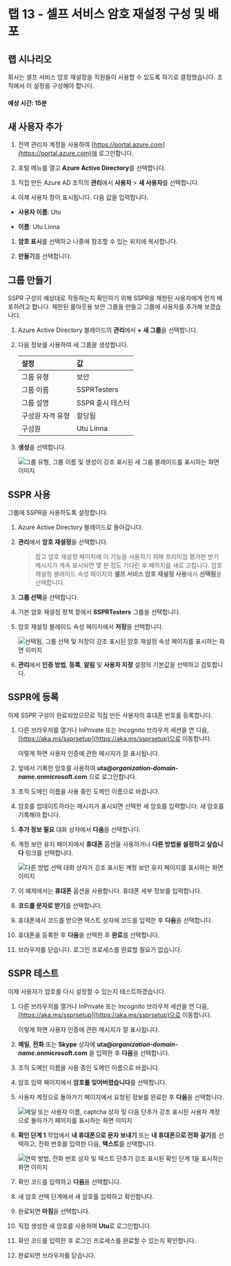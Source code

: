 ﻿---
lab:
    title: '13 - Azure AD Multi-Factor Authentication 사용'
    learning path: '02'
    module: '모듈 02 - 사용자 인증 관리'
---

# 랩 13 - 셀프 서비스 암호 재설정 구성 및 배포

## 랩 시나리오

회사는 셀프 서비스 암호 재설정을 직원들이 사용할 수 있도록 하기로 결정했습니다. 조직에서 이 설정을 구성해야 합니다.

#### 예상 시간: 15분

## 새 사용자 추가

1. 전역 관리자 계정을 사용하여 [https://portal.azure.com](https://portal.azure.com)에 로그인합니다.

1. 포털 메뉴를 열고 **Azure Active Directory**를 선택합니다.

1. 직접 만든 Azure AD 조직의 **관리**에서 **사용자** > **새 사용자**를 선택합니다.

1. 이제 사용자 창이 표시됩니다. 다음 값을 입력합니다.

- **사용자 이름**: Utu

- **이름**: Utu Linna

1. **암호 표시**를 선택하고 나중에 참조할 수 있는 위치에 복사합니다.

1. **만들기**를 선택합니다.

## 그룹 만들기

SSPR 구성이 예상대로 작동하는지 확인하기 위해 SSPR을 제한된 사용자에게 먼저 배포하려고 합니다. 제한된 롤아웃용 보안 그룹을 만들고 그룹에 사용자를 추가해 보겠습니다.

1. Azure Active Directory 블레이드의 **관리**에서 **+ 새 그룹**을 선택합니다.

1. 다음 정보를 사용하여 새 그룹을 생성합니다.

    | **설정**| **값**|
    | :--- | :--- |
    | 그룹 유형| 보안|
    | 그룹 이름| SSPRTesters|
    | 그룹 설명| SSPR 출시 테스터|
    | 구성원 자격 유형| 할당됨|
    | 구성원| Utu Linna|
    
1. **생성**을 선택합니다.

    ![그룹 유형, 그룹 이름 및 생성이 강조 표시된 새 그룹 블레이드를 표시하는 화면 이미지](./media/lp2-mod2-create-sspr-security-group.png)

## SSPR 사용

그룹에 SSPR을 사용하도록 설정합니다.

1. Azure Active Directory 블레이드로 돌아갑니다.

1. **관리**에서 **암호 재설정**을 선택합니다.

    >참고
    >암호 재설정 페이지에 이 기능을 사용하기 위해 프리미엄 평가판 받기 메시지가 계속 표시되면 몇 분 정도 기다린 후 페이지를 새로 고칩니다.
    암호 재설정 블레이드 속성 페이지의 **셀프 서비스 암호 재설정 사용**에서 **선택됨**을 선택합니다.

1. **그룹 선택**을 선택합니다.

1. 기본 암호 재설정 정책 창에서 **SSPRTesters** 그룹을 선택합니다.

1. 암호 재설정 블레이드 속성 페이지에서 **저장**을 선택합니다.

    ![선택됨, 그룹 선택 및 저장이 강조 표시된 암호 재설정 속성 페이지를 표시하는 화면 이미지](./media/lp2-mod2-enable-password-reset-for-selected-group.png)

1. **관리**에서 **인증 방법**, **등록**, **알림** 및 **사용자 지정** 설정의 기본값을 선택하고 검토합니다.

## SSPR에 등록

이제 SSPR 구성이 완료되었으므로 직접 만든 사용자의 휴대폰 번호를 등록합니다.

1. 다른 브라우저를 열거나 InPrivate 또는 Incognito 브라우저 세션을 연 다음, [https://aka.ms/ssprsetup](https://aka.ms/ssprsetup)으로 이동합니다.

    이렇게 하면 사용자 인증에 관한 메시지가 잘 표시됩니다.

1. 앞에서 기록한 암호를 사용하여 **uta@***organization-domain-name***.onmicrosoft.com** 으로 로그인합니다.

1. 조직 도메인 이름을 사용 중인 도메인 이름으로 바꿉니다.

1. 암호를 업데이트하라는 메시지가 표시되면 선택한 새 암호를 입력합니다. 새 암호를 기록해야 합니다.

1. **추가 정보 필요** 대화 상자에서 **다음**을 선택합니다.

1. 계정 보안 유지 페이지에서 **휴대폰** 옵션을 사용하거나 **다른 방법을 설정하고 싶습니다** 링크를 선택합니다.

    ![다른 방법 선택 대화 상자가 강조 표시된 계정 보안 유지 페이지를 표시하는 화면 이미지](./media/lp2-mod2-keep-your-account-secure-page.png)

1. 이 예제에서는 **휴대폰** 옵션을 사용합니다. 휴대폰 세부 정보를 입력합니다.

1. **코드를 문자로 받기**를 선택합니다.

1. 휴대폰에서 코드를 받으면 텍스트 상자에 코드를 입력한 후 **다음**을 선택합니다.

1. 휴대폰을 등록한 후 **다음**을 선택한 후 **완료**를 선택합니다.

1. 브라우저를 닫습니다. 로그인 프로세스를 완료할 필요가 없습니다.

## SSPR 테스트

이제 사용자가 암호를 다시 설정할 수 있는지 테스트하겠습니다.

1. 다른 브라우저를 열거나 InPrivate 또는 Incognito 브라우저 세션을 연 다음, [https://aka.ms/ssprsetup](https://aka.ms/ssprsetup)으로 이동합니다.

    이렇게 하면 사용자 인증에 관한 메시지가 잘 표시됩니다.

1. **메일**, **전화** 또는 **Skype** 상자에 **uta@***organization-domain-name***.onmicrosoft.com** 을 입력한 후 **다음**을 선택합니다.

1. 조직 도메인 이름을 사용 중인 도메인 이름으로 바꿉니다.

1. 암호 입력 페이지에서 **암호를 잊어버렸습니다**를 선택합니다.

1. 사용자 계정으로 돌아가기 페이지에서 요청된 정보를 완료한 후 **다음**을 선택합니다.

    ![메일 또는 사용자 이름, captcha 상자 및 다음 단추가 강조 표시된 사용자 계정으로 돌아가기 페이지를 표시하는 화면 이미지](./media/lp2-mod2-get-back-into-your-account-page.png)

1. **확인 단계 1** 작업에서 **내 휴대폰으로 문자 보내기** 또는 **내 휴대폰으로 전화 걸기**를 선택하고, 전화 번호를 입력한 다음, **텍스트**를 선택합니다.

    ![연락 방법, 전화 번호 상자 및 텍스트 단추가 강조 표시된 확인 단계 1을 표시하는 화면 이미지](./media/lp2-mod2-sspr-verification-step-1.png)

1. 확인 코드를 입력하고 **다음**을 선택합니다.

1. 새 암호 선택 단계에서 새 암호를 입력하고 확인합니다.

1. 완료되면 **마침**을 선택합니다.

1. 직접 생성한 새 암호를 사용하여 **Utu**로 로그인합니다.

1. 확인 코드를 입력한 후 로그인 프로세스를 완료할 수 있는지 확인합니다.

1. 완료되면 브라우저를 닫습니다.
